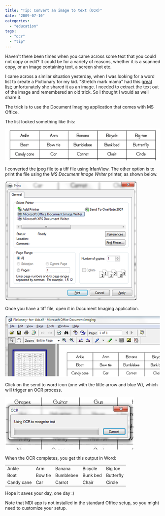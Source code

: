 ```yaml
---
title: "Tip: Convert an image to text (OCR)"
date: "2009-07-10"
categories: 
  - "education"
tags: 
  - "ocr"
  - "tip"
---
```


Haven't there been times when you came across some text that you could not copy or edit? It could be for a variety of reasons, whether it is a scanned copy, or an image containing text, a screen shot etc.

I came across a similar situation yesterday, when I was looking for a word list to create a Pictionary for my kid. "Stretch mark mama" had this [great list](http://stretchmarkmama.blogspot.com/2008/12/pictionary-for-kids.html); unfortunately she shared it as an image. I needed to extract the text out of the image and remembered an old trick. So I thought I would as well share it.

The trick is to use the Document Imaging application that comes with MS Office.

The list looked something like this:

![](images/071009_2101_TipConverta1.png)

I converted the jpeg file to a tiff file using [IrfanView](http://www.irfanview.com). The other option is to print the file using the _MS Document Image Writer_ printer, as shown below.

![](images/071009_2101_TipConverta2.png)

Once you have a tiff file, open it in Document Imaging application.

![](images/071009_2101_TipConverta3.png)

Click on the send to word icon (one with the little arrow and blue W), which will trigger an OCR process.

![](images/071009_2101_TipConverta4.png)

When the OCR completes, you get this output in Word:

<table border="0"><tbody><tr><td>Ankle</td><td>Arm</td><td>Banana</td><td>Bicycle</td><td>Big toe</td></tr><tr><td>Boat</td><td>Bow tie</td><td>Bumblebee</td><td>Bunk bed</td><td>Butterfly</td></tr><tr><td>Candy cane</td><td>Car</td><td>Carrot</td><td>Chair</td><td>Circle</td></tr></tbody></table>

Hope it saves your day, one day :)

Note that MDI app is not installed in the standard Office setup, so you might need to customize your setup.
